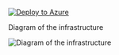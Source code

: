 [![Deploy to Azure](https://aka.ms/deploytoazurebutton)](https://portal.azure.com/#create/Microsoft.Template/uri/https%3A%2F%2Fraw.githubusercontent.com%2Fjimgodden%2FAzure_Networking_Labs%2Fmain%2FTraining-VNET-4_1%2Fsrc%2Fmain.json)


Diagram of the infrastructure

![Diagram of the infrastructure](diagram.drawio.png)
